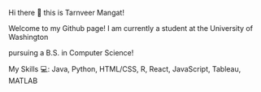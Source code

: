 Hi there 👋 this is Tarnveer Mangat!

Welcome to my Github page! I am currently a student at the University of Washington

pursuing a B.S. in Computer Science!

My Skills 💻: Java, Python, HTML/CSS, R, React, JavaScript, Tableau, MATLAB


